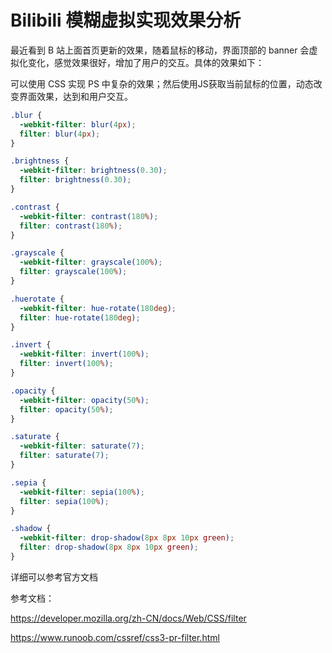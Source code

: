 # Bilibili 模糊虚拟实现效果分析

最近看到 B 站上面首页更新的效果，随着鼠标的移动，界面顶部的 banner 会虚拟化变化，感觉效果很好，增加了用户的交互。具体的效果如下：

可以使用 CSS 实现 PS 中复杂的效果；然后使用JS获取当前鼠标的位置，动态改变界面效果，达到和用户交互。

~~~css
.blur {
  -webkit-filter: blur(4px);
  filter: blur(4px);
}

.brightness {
  -webkit-filter: brightness(0.30);
  filter: brightness(0.30);
}

.contrast {
  -webkit-filter: contrast(180%);
  filter: contrast(180%);
}

.grayscale {
  -webkit-filter: grayscale(100%);
  filter: grayscale(100%);
}

.huerotate {
  -webkit-filter: hue-rotate(180deg);
  filter: hue-rotate(180deg);
}

.invert {
  -webkit-filter: invert(100%);
  filter: invert(100%);
}

.opacity {
  -webkit-filter: opacity(50%);
  filter: opacity(50%);
}

.saturate {
  -webkit-filter: saturate(7);
  filter: saturate(7);
}

.sepia {
  -webkit-filter: sepia(100%);
  filter: sepia(100%);
}

.shadow {
  -webkit-filter: drop-shadow(8px 8px 10px green);
  filter: drop-shadow(8px 8px 10px green);
}
~~~

详细可以参考官方文档

参考文档：

https://developer.mozilla.org/zh-CN/docs/Web/CSS/filter

https://www.runoob.com/cssref/css3-pr-filter.html


